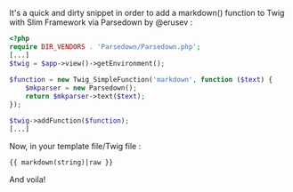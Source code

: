 It's a quick and dirty snippet in order to add a markdown() function to Twig with Slim Framework via Parsedown by @erusev :
```php
<?php
require DIR_VENDORS . 'Parsedown/Parsedown.php';
[...]
$twig = $app->view()->getEnvironment();
 
$function = new Twig_SimpleFunction('markdown', function ($text) {
    $mkparser = new Parsedown();
    return $mkparser->text($text);
});

$twig->addFunction($function);
[...]
```

Now, in your template file/Twig file :
```html
{{ markdown(string)|raw }}
```

And voila!

